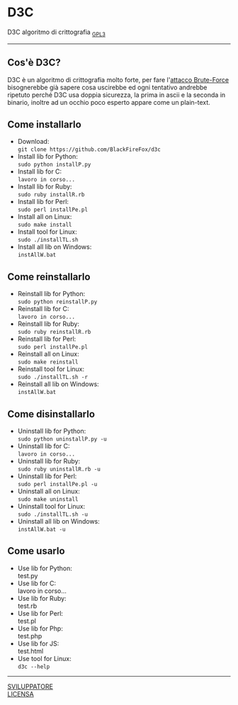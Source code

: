 # **D3C**
D3C algoritmo di crittografia
<sub>[GPL3](LICENSE)</sub>
***
## Cos'è **D3C**?
D3C è un algoritmo di crittografia molto forte,
per fare l'[attacco Brute-Force](https://it.wikipedia.org/wiki/Metodo_forza_bruta)
bisognerebbe già sapere cosa uscirebbe ed ogni tentativo andrebbe ripetuto
perché D3C usa doppia sicurezza, la prima in ascii e la seconda in binario,
inoltre ad un occhio poco esperto appare come un plain-text.
## Come installarlo
* Download:<br>`git clone https://github.com/BlackFireFox/d3c`
* Install lib for Python:<br>`sudo python installP.py`
* Install lib for C:<br>`lavoro in corso...`
* Install lib for Ruby:<br>`sudo ruby installR.rb`
* Install lib for Perl:<br>`sudo perl installPe.pl`
* Install all on Linux:<br>`sudo make install`
* Install tool for Linux:<br>`sudo ./installTL.sh`
* Install all lib on Windows:<br>`instAllW.bat`
## Come reinstallarlo
* Reinstall lib for Python:<br>`sudo python reinstallP.py`
* Reinstall lib for C:<br>`lavoro in corso...`
* Reinstall lib for Ruby:<br>`sudo ruby reinstallR.rb`
* Reinstall lib for Perl:<br>`sudo perl installPe.pl`
* Reinstall all on Linux:<br>`sudo make reinstall`
* Reinstall tool for Linux:<br>`sudo ./installTL.sh -r`
* Reinstall all lib on Windows:<br>`instAllW.bat`
## Come disinstallarlo
* Uninstall lib for Python:<br>`sudo python uninstallP.py -u`
* Uninstall lib for C:<br>`lavoro in corso...`
* Uninstall lib for Ruby:<br>`sudo ruby uninstallR.rb -u`
* Uninstall lib for Perl:<br>`sudo perl installPe.pl -u`
* Uninstall all on Linux:<br>`sudo make uninstall`
* Uninstall tool for Linux:<br>`sudo ./installTL.sh -u`
* Uninstall all lib on Windows:<br>`instAllW.bat -u`
## Come usarlo
* Use lib for Python:<br>test.py
* Use lib for C:<br>lavoro in corso...
* Use lib for Ruby:<br>test.rb
* Use lib for Perl:<br>test.pl
* Use lib for Php:<br>test.php
* Use lib for JS:<br>test.html
* Use tool for Linux:<br>`d3c --help`
***
[SVILUPPATORE](https://github.com/BlackFireFox)<br>
[LICENSA](LICENSE)